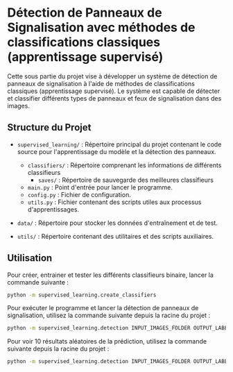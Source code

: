 # Détection de Panneaux de Signalisation avec méthodes de classifications classiques (apprentissage supervisé)

Cette sous partie du projet vise à développer un système de détection de panneaux de signalisation à l'aide de méthodes de classifications classiques (apprentissage supervisé). Le système est capable de détecter et classifier différents types de panneaux et feux de signalisation dans des images.

## Structure du Projet

- `supervised_learning/` : Répertoire principal du projet contenant le code source pour l'apprentissage du modèle et la détection des panneaux.
    - `classifiers/` : Répertoire comprenant les informations de différents classifieurs
        - `saves/` : Répertoire de sauvegarde des meilleures classifieurs
    - `main.py` : Point d'entrée pour lancer le programme.
    - `config.py` : Fichier de configuration.
    - `utils.py` : Fichier contenant des scripts utiles aux processus d'apprentissages.

- `data/` : Répertoire pour stocker les données d'entraînement et de test.
- `utils/` : Répertoire contenant des utilitaires et des scripts auxiliaires.

## Utilisation

Pour créer, entrainer et tester les différents classifieurs binaire, lancer la commande suivante :

```bash
python -m supervised_learning.create_classifiers
```

Pour exécuter le programme et lancer la détection de panneaux de signalisation, utilisez la commande suivante depuis la racine du projet :

```bash
python -m supervised_learning.detection INPUT_IMAGES_FOLDER OUTPUT_LABEL_FOLDER
```
Pour voir 10 résultats aléatoires de la prédiction, utilisez la commande suivante depuis la racine du projet :

```bash
python -m supervised_learning.detection INPUT_IMAGES_FOLDER OUTPUT_LABEL_FOLDER
```
